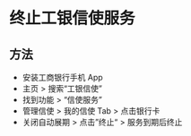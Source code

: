 # 终止工银信使服务

## 方法
* 安装工商银行手机 App
* 主页 > 搜索“工银信使”
* 找到功能 > “信使服务”
* 管理信使 > 我的信使 Tab > 点击银行卡
* 关闭自动展期 > 点击”终止“ > 服务到期后终止
